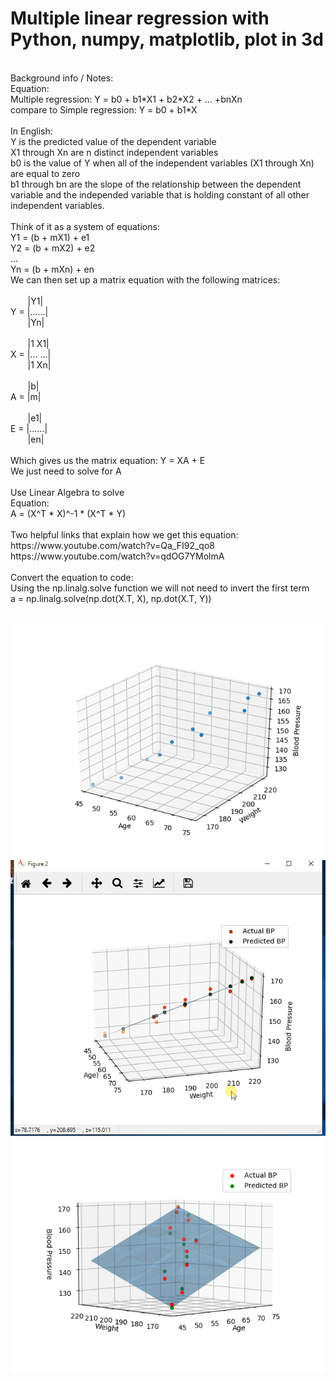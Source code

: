 # Multiple linear regression with Python, numpy, matplotlib, plot in 3d
<br/>
Background info / Notes:
<br/>
Equation:<br/>
Multiple regression: Y = b0 + b1*X1 + b2*X2 + ... +bnXn<br/>
compare to Simple regression: Y = b0 + b1*X<br/>
<br/>
In English: <br/>
Y is the predicted value of the dependent variable<br/>
X1 through Xn are n distinct independent variables<br/>
b0 is the value of Y when all of the independent variables (X1 through Xn) are equal to zero<br/>
b1 through bn are the slope of the relationship between the dependent variable and the independed variable that is holding constant of all other independent variables.<br/>
<br/>
Think of it as a system of equations:<br/>
Y1 = (b + mX1) + e1<br/>
Y2 = (b + mX2) + e2<br/>
...<br/>
Yn = (b + mXn) + en<br/>
We can then set up a matrix equation with the following matrices:<br/>
<br/>
&nbsp; &nbsp; &nbsp; &nbsp;|Y1|<br/>
Y = |......|<br/>
&nbsp; &nbsp; &nbsp; &nbsp;|Yn|<br/>
<br/>
&nbsp; &nbsp; &nbsp; &nbsp;|1 X1|<br/>
X = |... ...|<br/>
&nbsp; &nbsp; &nbsp; &nbsp;|1 Xn|<br/>
<br/>
&nbsp; &nbsp; &nbsp; &nbsp;|b|<br/>
A = |m|<br/>
<br/>
&nbsp; &nbsp; &nbsp; &nbsp;|e1|<br/>
E = |......|<br/>
&nbsp; &nbsp; &nbsp; &nbsp;|en|<br/>
<br/>
Which gives us the matrix equation: Y = XA + E<br/>
We just need to solve for A<br/>
<br/>
Use Linear Algebra to solve<br/>
Equation: <br/>
A = (X^T * X)^-1 * (X^T * Y) <br/>
<br/>
Two helpful links that explain how we get this equation:<br/>
https://www.youtube.com/watch?v=Qa_FI92_qo8<br/>
https://www.youtube.com/watch?v=qdOG7YMolmA<br/>
<br/>
Convert the equation to code:<br/>
Using the np.linalg.solve function we will not need to invert the first term<br/>
a = np.linalg.solve(np.dot(X.T, X), np.dot(X.T, Y))<br/>
<br/>
<p>
<img src="MultiLinearBPgraph1.png" alt="image">
<br/>
<img src="MultiLinearBPGraph2.gif" alt="image">
<br/>
<img src="MultiLinearBPgraph3.png" alt="image">
</p>
